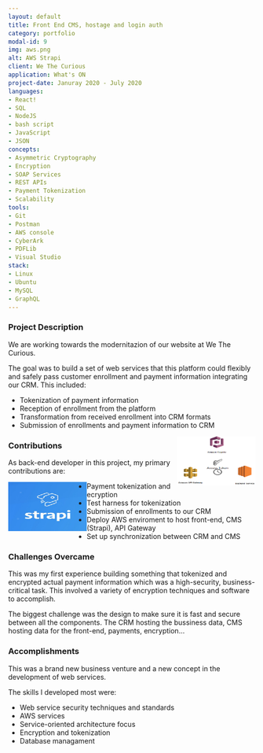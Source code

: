 ```yaml
---
layout: default
title: Front End CMS, hostage and login auth
category: portfolio
modal-id: 9
img: aws.png
alt: AWS Strapi
client: We The Curious
application: What's ON
project-date: Januray 2020 - July 2020
languages:
- React!
- SQL
- NodeJS
- bash script
- JavaScript
- JSON
concepts:
- Asymmetric Cryptography
- Encryption
- SOAP Services
- REST APIs
- Payment Tokenization
- Scalability
tools:
- Git
- Postman
- AWS console
- CyberArk
- PDFLib
- Visual Studio
stack:
- Linux
- Ubuntu
- MySQL
- GraphQL
---
```


### Project Description

We are working towards the modernitazion of our website at We The Curious.

The goal was to build a set of web services that this platform could flexibly and safely pass customer enrollment and payment information integrating our CRM. This included:

* Tokenization of payment information
* Reception of enrollment from the platform
* Transformation from received enrollment into CRM formats
* Submission of enrollments and payment information to CRM 


<div style="float: right">
    <img src = "/img/portfolio/cognito.png" position = "relative"  left = "50%" width="160" height="100">
</div>



### Contributions

As back-end developer in this project, my primary contributions are:

<div style="float: left">
    <img src = "/img/portfolio/strapi.png" position = "relative"  right = "50%" width="160" height="100">
</div>

* Payment tokenization and ecryption
* Test harness for tokenization
* Submission of enrollments to our CRM
* Deploy AWS enviroment to host front-end, CMS (Strapi), API Gateway
* Set up synchronization between CRM and CMS


### Challenges Overcame

This was my first experience building something that tokenized and encrypted actual payment information which was a high-security, business-critical task. This involved a variety of encryption techniques and software to accomplish.

The biggest challenge was the design to make sure it is fast and secure between all the components. The CRM hosting the bussiness data, CMS hosting data for the front-end, payments, encryption...

### Accomplishments

This was a brand new business venture and a new concept in the development of web services.

The skills I developed most were:

* Web service security techniques and standards
* AWS services
* Service-oriented architecture focus
* Encryption and tokenization
* Database managament